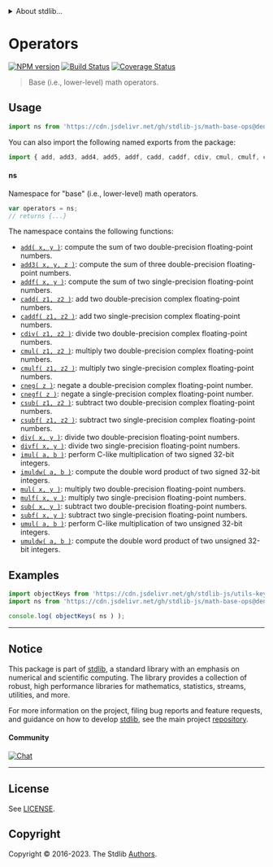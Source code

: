 <!--

@license Apache-2.0

Copyright (c) 2021 The Stdlib Authors.

Licensed under the Apache License, Version 2.0 (the "License");
you may not use this file except in compliance with the License.
You may obtain a copy of the License at

   http://www.apache.org/licenses/LICENSE-2.0

Unless required by applicable law or agreed to in writing, software
distributed under the License is distributed on an "AS IS" BASIS,
WITHOUT WARRANTIES OR CONDITIONS OF ANY KIND, either express or implied.
See the License for the specific language governing permissions and
limitations under the License.

-->


<details>
  <summary>
    About stdlib...
  </summary>
  <p>We believe in a future in which the web is a preferred environment for numerical computation. To help realize this future, we've built stdlib. stdlib is a standard library, with an emphasis on numerical and scientific computation, written in JavaScript (and C) for execution in browsers and in Node.js.</p>
  <p>The library is fully decomposable, being architected in such a way that you can swap out and mix and match APIs and functionality to cater to your exact preferences and use cases.</p>
  <p>When you use stdlib, you can be absolutely certain that you are using the most thorough, rigorous, well-written, studied, documented, tested, measured, and high-quality code out there.</p>
  <p>To join us in bringing numerical computing to the web, get started by checking us out on <a href="https://github.com/stdlib-js/stdlib">GitHub</a>, and please consider <a href="https://opencollective.com/stdlib">financially supporting stdlib</a>. We greatly appreciate your continued support!</p>
</details>

# Operators

[![NPM version][npm-image]][npm-url] [![Build Status][test-image]][test-url] [![Coverage Status][coverage-image]][coverage-url] <!-- [![dependencies][dependencies-image]][dependencies-url] -->

> Base (i.e., lower-level) math operators.



<section class="usage">

## Usage

```javascript
import ns from 'https://cdn.jsdelivr.net/gh/stdlib-js/math-base-ops@deno/mod.js';
```

You can also import the following named exports from the package:

```javascript
import { add, add3, add4, add5, addf, cadd, caddf, cdiv, cmul, cmulf, cneg, cnegf, csub, csubf, div, divf, imul, imuldw, mul, mulf, sub, subf, umul, umuldw } from 'https://cdn.jsdelivr.net/gh/stdlib-js/math-base-ops@deno/mod.js';
```

#### ns

Namespace for "base" (i.e., lower-level) math operators.

```javascript
var operators = ns;
// returns {...}
```

The namespace contains the following functions:

<!-- <toc pattern="*"> -->

<div class="namespace-toc">

-   <span class="signature">[`add( x, y )`][@stdlib/math/base/ops/add]</span><span class="delimiter">: </span><span class="description">compute the sum of two double-precision floating-point numbers.</span>
-   <span class="signature">[`add3( x, y, z )`][@stdlib/math/base/ops/add3]</span><span class="delimiter">: </span><span class="description">compute the sum of three double-precision floating-point numbers.</span>
-   <span class="signature">[`addf( x, y )`][@stdlib/math/base/ops/addf]</span><span class="delimiter">: </span><span class="description">compute the sum of two single-precision floating-point numbers.</span>
-   <span class="signature">[`cadd( z1, z2 )`][@stdlib/math/base/ops/cadd]</span><span class="delimiter">: </span><span class="description">add two double-precision complex floating-point numbers.</span>
-   <span class="signature">[`caddf( z1, z2 )`][@stdlib/math/base/ops/caddf]</span><span class="delimiter">: </span><span class="description">add two single-precision complex floating-point numbers.</span>
-   <span class="signature">[`cdiv( z1, z2 )`][@stdlib/math/base/ops/cdiv]</span><span class="delimiter">: </span><span class="description">divide two double-precision complex floating-point numbers.</span>
-   <span class="signature">[`cmul( z1, z2 )`][@stdlib/math/base/ops/cmul]</span><span class="delimiter">: </span><span class="description">multiply two double-precision complex floating-point numbers.</span>
-   <span class="signature">[`cmulf( z1, z2 )`][@stdlib/math/base/ops/cmulf]</span><span class="delimiter">: </span><span class="description">multiply two single-precision complex floating-point numbers.</span>
-   <span class="signature">[`cneg( z )`][@stdlib/math/base/ops/cneg]</span><span class="delimiter">: </span><span class="description">negate a double-precision complex floating-point number.</span>
-   <span class="signature">[`cnegf( z )`][@stdlib/math/base/ops/cnegf]</span><span class="delimiter">: </span><span class="description">negate a single-precision complex floating-point number.</span>
-   <span class="signature">[`csub( z1, z2 )`][@stdlib/math/base/ops/csub]</span><span class="delimiter">: </span><span class="description">subtract two double-precision complex floating-point numbers.</span>
-   <span class="signature">[`csubf( z1, z2 )`][@stdlib/math/base/ops/csubf]</span><span class="delimiter">: </span><span class="description">subtract two single-precision complex floating-point numbers.</span>
-   <span class="signature">[`div( x, y )`][@stdlib/math/base/ops/div]</span><span class="delimiter">: </span><span class="description">divide two double-precision floating-point numbers.</span>
-   <span class="signature">[`divf( x, y )`][@stdlib/math/base/ops/divf]</span><span class="delimiter">: </span><span class="description">divide two single-precision floating-point numbers.</span>
-   <span class="signature">[`imul( a, b )`][@stdlib/math/base/ops/imul]</span><span class="delimiter">: </span><span class="description">perform C-like multiplication of two signed 32-bit integers.</span>
-   <span class="signature">[`imuldw( a, b )`][@stdlib/math/base/ops/imuldw]</span><span class="delimiter">: </span><span class="description">compute the double word product of two signed 32-bit integers.</span>
-   <span class="signature">[`mul( x, y )`][@stdlib/math/base/ops/mul]</span><span class="delimiter">: </span><span class="description">multiply two double-precision floating-point numbers.</span>
-   <span class="signature">[`mulf( x, y )`][@stdlib/math/base/ops/mulf]</span><span class="delimiter">: </span><span class="description">multiply two single-precision floating-point numbers.</span>
-   <span class="signature">[`sub( x, y )`][@stdlib/math/base/ops/sub]</span><span class="delimiter">: </span><span class="description">subtract two double-precision floating-point numbers.</span>
-   <span class="signature">[`subf( x, y )`][@stdlib/math/base/ops/subf]</span><span class="delimiter">: </span><span class="description">subtract two single-precision floating-point numbers.</span>
-   <span class="signature">[`umul( a, b )`][@stdlib/math/base/ops/umul]</span><span class="delimiter">: </span><span class="description">perform C-like multiplication of two unsigned 32-bit integers.</span>
-   <span class="signature">[`umuldw( a, b )`][@stdlib/math/base/ops/umuldw]</span><span class="delimiter">: </span><span class="description">compute the double word product of two unsigned 32-bit integers.</span>

</div>

<!-- </toc> -->

</section>

<!-- /.usage -->

<section class="examples">

## Examples

<!-- TODO: better examples -->

<!-- eslint no-undef: "error" -->

```javascript
import objectKeys from 'https://cdn.jsdelivr.net/gh/stdlib-js/utils-keys@deno/mod.js';
import ns from 'https://cdn.jsdelivr.net/gh/stdlib-js/math-base-ops@deno/mod.js';

console.log( objectKeys( ns ) );
```

</section>

<!-- /.examples -->

<!-- Section for related `stdlib` packages. Do not manually edit this section, as it is automatically populated. -->

<section class="related">

</section>

<!-- /.related -->

<!-- Section for all links. Make sure to keep an empty line after the `section` element and another before the `/section` close. -->


<section class="main-repo" >

* * *

## Notice

This package is part of [stdlib][stdlib], a standard library with an emphasis on numerical and scientific computing. The library provides a collection of robust, high performance libraries for mathematics, statistics, streams, utilities, and more.

For more information on the project, filing bug reports and feature requests, and guidance on how to develop [stdlib][stdlib], see the main project [repository][stdlib].

#### Community

[![Chat][chat-image]][chat-url]

---

## License

See [LICENSE][stdlib-license].


## Copyright

Copyright &copy; 2016-2023. The Stdlib [Authors][stdlib-authors].

</section>

<!-- /.stdlib -->

<!-- Section for all links. Make sure to keep an empty line after the `section` element and another before the `/section` close. -->

<section class="links">

[npm-image]: http://img.shields.io/npm/v/@stdlib/math-base-ops.svg
[npm-url]: https://npmjs.org/package/@stdlib/math-base-ops

[test-image]: https://github.com/stdlib-js/math-base-ops/actions/workflows/test.yml/badge.svg?branch=main
[test-url]: https://github.com/stdlib-js/math-base-ops/actions/workflows/test.yml?query=branch:main

[coverage-image]: https://img.shields.io/codecov/c/github/stdlib-js/math-base-ops/main.svg
[coverage-url]: https://codecov.io/github/stdlib-js/math-base-ops?branch=main

<!--

[dependencies-image]: https://img.shields.io/david/stdlib-js/math-base-ops.svg
[dependencies-url]: https://david-dm.org/stdlib-js/math-base-ops/main

-->

[chat-image]: https://img.shields.io/gitter/room/stdlib-js/stdlib.svg
[chat-url]: https://app.gitter.im/#/room/#stdlib-js_stdlib:gitter.im

[stdlib]: https://github.com/stdlib-js/stdlib

[stdlib-authors]: https://github.com/stdlib-js/stdlib/graphs/contributors

[umd]: https://github.com/umdjs/umd
[es-module]: https://developer.mozilla.org/en-US/docs/Web/JavaScript/Guide/Modules

[deno-url]: https://github.com/stdlib-js/math-base-ops/tree/deno
[umd-url]: https://github.com/stdlib-js/math-base-ops/tree/umd
[esm-url]: https://github.com/stdlib-js/math-base-ops/tree/esm
[branches-url]: https://github.com/stdlib-js/math-base-ops/blob/main/branches.md

[stdlib-license]: https://raw.githubusercontent.com/stdlib-js/math-base-ops/main/LICENSE

<!-- <toc-links> -->

[@stdlib/math/base/ops/add]: https://github.com/stdlib-js/math-base-ops-add/tree/deno

[@stdlib/math/base/ops/add3]: https://github.com/stdlib-js/math-base-ops-add3/tree/deno

[@stdlib/math/base/ops/addf]: https://github.com/stdlib-js/math-base-ops-addf/tree/deno

[@stdlib/math/base/ops/cadd]: https://github.com/stdlib-js/math-base-ops-cadd/tree/deno

[@stdlib/math/base/ops/caddf]: https://github.com/stdlib-js/math-base-ops-caddf/tree/deno

[@stdlib/math/base/ops/cdiv]: https://github.com/stdlib-js/math-base-ops-cdiv/tree/deno

[@stdlib/math/base/ops/cmul]: https://github.com/stdlib-js/math-base-ops-cmul/tree/deno

[@stdlib/math/base/ops/cmulf]: https://github.com/stdlib-js/math-base-ops-cmulf/tree/deno

[@stdlib/math/base/ops/cneg]: https://github.com/stdlib-js/math-base-ops-cneg/tree/deno

[@stdlib/math/base/ops/cnegf]: https://github.com/stdlib-js/math-base-ops-cnegf/tree/deno

[@stdlib/math/base/ops/csub]: https://github.com/stdlib-js/math-base-ops-csub/tree/deno

[@stdlib/math/base/ops/csubf]: https://github.com/stdlib-js/math-base-ops-csubf/tree/deno

[@stdlib/math/base/ops/div]: https://github.com/stdlib-js/math-base-ops-div/tree/deno

[@stdlib/math/base/ops/divf]: https://github.com/stdlib-js/math-base-ops-divf/tree/deno

[@stdlib/math/base/ops/imul]: https://github.com/stdlib-js/math-base-ops-imul/tree/deno

[@stdlib/math/base/ops/imuldw]: https://github.com/stdlib-js/math-base-ops-imuldw/tree/deno

[@stdlib/math/base/ops/mul]: https://github.com/stdlib-js/math-base-ops-mul/tree/deno

[@stdlib/math/base/ops/mulf]: https://github.com/stdlib-js/math-base-ops-mulf/tree/deno

[@stdlib/math/base/ops/sub]: https://github.com/stdlib-js/math-base-ops-sub/tree/deno

[@stdlib/math/base/ops/subf]: https://github.com/stdlib-js/math-base-ops-subf/tree/deno

[@stdlib/math/base/ops/umul]: https://github.com/stdlib-js/math-base-ops-umul/tree/deno

[@stdlib/math/base/ops/umuldw]: https://github.com/stdlib-js/math-base-ops-umuldw/tree/deno

<!-- </toc-links> -->

</section>

<!-- /.links -->
